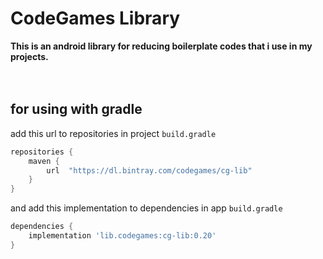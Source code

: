 # CodeGames Library
**This is an android library for reducing boilerplate codes that i use in my projects.**<br/><br/><br/>
## for using with gradle
add this url to repositories in project `build.gradle`
```gradle
repositories {
    maven {
        url  "https://dl.bintray.com/codegames/cg-lib" 
    }
}
```
and add this implementation to dependencies in app `build.gradle`
```gradle
dependencies {
    implementation 'lib.codegames:cg-lib:0.20'
}
```
